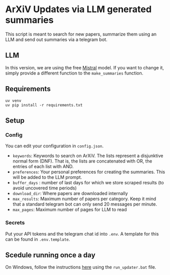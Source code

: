 # ArXiV Updates via LLM generated summaries

This script is meant to search for new papers, summarize them using an LLM and send out summaries via a telegram bot.

## LLM

In this version, we are using the free [Mistral](https://console.mistral.ai/) model.
If you want to change it, simply provide a different function to the `make_summaries` function.

## Requirements

```text
uv venv
uv pip install -r requirements.txt
```

## Setup

### Config

You can edit your configuration in `config.json`.

- `keywords`: Keywords to search on ArXiV. The lists represent a disjunktive normal form (DNF). That is, the lists are concatenated with OR, the entries of each list with AND.
- `preferences`: Your personal preferences for creating the summaries. This will be added to the LLM prompt.
- `buffer_days` : number of last days for which we store scraped results (to avoid uncovered time periods)
- `download_dir`: Where papers are downloaded internally
- `max_results`: Maximum number of papers per category. Keep it mind that a standard telegram bot can only send 20 messages per minute.
- `max_pages`: Maximum number of pages for LLM to read

### Secrets

Put your API tokens and the telegram chat id into `.env`. A template for this can be found in `.env.template`.

## Scedule running once a day

On Windows, follow the instructions [here](https://mikenguyen.netlify.app/post/task-scheduler-with-python-and-anaconda-environment/) using the `run_updater.bat` file.
